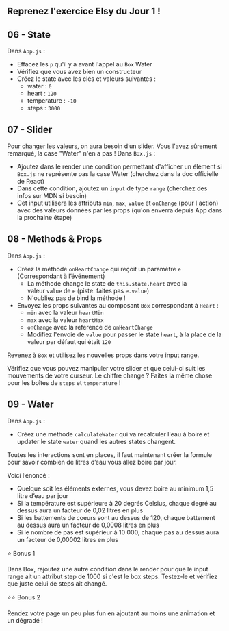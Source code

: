 ## Reprenez l'exercice Elsy du Jour 1 !

## 06 - State

Dans `App.js` :

- Effacez les `p` qu'il y a avant l'appel au `Box` Water
- Vérifiez que vous avez bien un constructeur
- Créez le state avec les clés et valeurs suivantes :
    - water : `0`
    - heart : `120`
    - temperature : `-10`
    - steps  : `3000`

## 07 - Slider 

Pour changer les valeurs, on aura besoin d’un slider. Vous l'avez sûrement remarqué, la case "Water" n'en a pas ! Dans `Box.js` :

- Ajoutez dans le render une condition permettant d'afficher un élément si `Box.js` ne représente pas la case Water (cherchez dans la doc officielle de React)
- Dans cette condition, ajoutez un `input` de type `range` (cherchez des infos sur MDN si besoin)
- Cet input utilisera les attributs `min`, `max`, `value` et `onChange` (pour l'action) avec des valeurs données par les props (qu'on enverra depuis App dans la prochaine étape)

## 08 - Methods & Props

Dans `App.js` :

- Créez la méthode `onHeartChange` qui reçoit un paramètre `e` (Correspondant à l’événement)
    - La méthode change le state de `this.state.heart` avec la valeur `value` de `e` (piste: faites pas `e.value`)
    - N'oubliez pas de bind la méthode !
- Envoyez les props suivantes au composant `Box` correspondant à `Heart` :
    - `min` avec la valeur `heartMin`
    - `max` avec la valeur `heartMax`
    - `onChange` avec la reference de `onHeartChange`
    - Modifiez l'envoie de `value` pour passer le state `heart`, à la place de la valeur par défaut qui était `120`

Revenez à `Box` et utilisez les nouvelles props dans votre input range.

Vérifiez que vous pouvez manipuler votre slider et que celui-ci suit les mouvements de votre curseur. Le chiffre change ? Faites la même chose pour les boîtes de `steps` et `temperature` !

## 09 - Water

Dans `App.js` :

- Créez une méthode `calculateWater` qui va recalculer l'eau à boire et updater le state `water` quand les autres states changent.

Toutes les interactions sont en places, il faut maintenant créer la formule pour savoir combien de litres d’eau vous allez boire par jour.

Voici l’énoncé :

- Quelque soit les éléments externes, vous devez boire au minimum 1,5 litre d’eau par jour
- Si la température est supérieure à 20 degrés Celsius, chaque degré au dessus aura un facteur de 0,02 litres en plus
- Si les battements de coeurs sont au dessus de 120, chaque battement au dessus aura un facteur de 0,0008 litres en plus
- Si le nombre de pas est supérieur à 10 000, chaque pas au dessus aura un facteur de 0,00002 litres en plus

⭐ Bonus 1

Dans Box, rajoutez une autre condition dans le render pour que le input range ait un attribut step de 1000 si c'est le box steps. Testez-le et vérifiez que juste celui de steps ait changé.

⭐⭐ Bonus 2

Rendez votre page un peu plus fun en ajoutant au moins une animation et un dégradé !